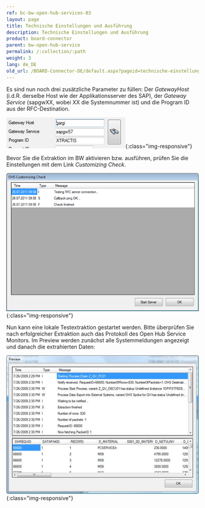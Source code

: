 ```yaml
---
ref: bc-bw-open-hub-services-03
layout: page
title: Technische Einstellungen und Ausführung
description: Technische Einstellungen und Ausführung
product: board-connector
parent: bw-open-hub-service
permalink: /:collection/:path
weight: 3
lang: de_DE
old_url: /BOARD-Connector-DE/default.aspx?pageid=technische-einstellungen-und-ausfuehrung
---
```


Es sind nun noch drei zusätzliche Parameter zu füllen: Der *GatewayHost* (i.d.R. derselbe Host wie der Applikationsserver des SAP), der *Gateway Service* (sapgwXX, wobei XX die Systemnummer ist) und die Program ID aus der RFC-Destination.

![OHS-Gateway](/img/content/OHS-Gateway.png){:class="img-responsive"}


Bevor Sie die Extraktion im BW aktivieren bzw. ausführen, prüfen Sie die Einstellungen mit dem Link *Customizing Check*.

![OHS-Preferences-02](/img/content/OHS-Preferences-02.png){:class="img-responsive"}


Nun kann eine lokale Testextraktion gestartet werden. Bitte überprüfen Sie nach erfolgreicher Extraktion auch das Protokoll des Open Hub Service Monitors. Im Preview werden zunächst alle Systemmeldungen angezeigt und danach die extrahierten Daten:

![OHS-Preferences-03](/img/content/OHS-Preferences-03.png){:class="img-responsive"}